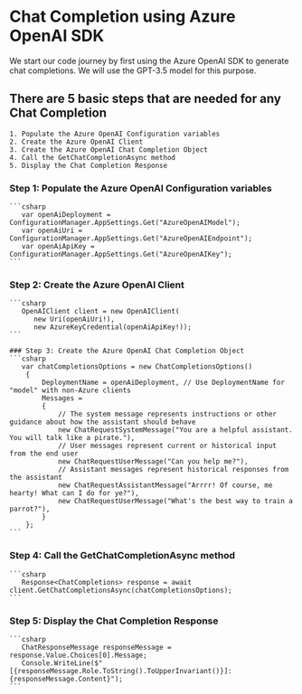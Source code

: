 ﻿# Chat Completion using Azure OpenAI SDK
We start our code journey by first using the Azure OpenAI SDK to generate chat completions. We will use the GPT-3.5 model for this purpose.

## There are 5 basic steps that are needed for any Chat Completion

	1. Populate the Azure OpenAI Configuration variables
	2. Create the Azure OpenAI Client
	3. Create the Azure OpenAI Chat Completion Object
	4. Call the GetChatCompletionAsync method 
	5. Display the Chat Completion Response

### Step 1: Populate the Azure OpenAI Configuration variables
    ```csharp	
	   var openAiDeployment = ConfigurationManager.AppSettings.Get("AzureOpenAIModel");
       var openAiUri = ConfigurationManager.AppSettings.Get("AzureOpenAIEndpoint");
       var openAiApiKey = ConfigurationManager.AppSettings.Get("AzureOpenAIKey");
	```

### Step 2: Create the Azure OpenAI Client
	```csharp
	   OpenAIClient client = new OpenAIClient(
          new Uri(openAiUri!),
          new AzureKeyCredential(openAiApiKey!));
	```

	### Step 3: Create the Azure OpenAI Chat Completion Object
	```csharp
	   var chatCompletionsOptions = new ChatCompletionsOptions()
        {
            DeploymentName = openAiDeployment, // Use DeploymentName for "model" with non-Azure clients
            Messages =
            {
                // The system message represents instructions or other guidance about how the assistant should behave
                new ChatRequestSystemMessage("You are a helpful assistant. You will talk like a pirate."),
                // User messages represent current or historical input from the end user
                new ChatRequestUserMessage("Can you help me?"),
                // Assistant messages represent historical responses from the assistant
                new ChatRequestAssistantMessage("Arrrr! Of course, me hearty! What can I do for ye?"),
                new ChatRequestUserMessage("What's the best way to train a parrot?"),
            }
        };
	```

### Step 4: Call the GetChatCompletionAsync method
	```csharp
	   Response<ChatCompletions> response = await client.GetChatCompletionsAsync(chatCompletionsOptions);
	```

### Step 5: Display the Chat Completion Response
	```csharp
	   ChatResponseMessage responseMessage = response.Value.Choices[0].Message;
	   Console.WriteLine($"[{responseMessage.Role.ToString().ToUpperInvariant()}]: {responseMessage.Content}");
	```

